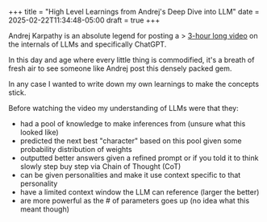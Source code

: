 +++
title = "High Level Learnings from Andrej's Deep Dive into LLM"
date = 2025-02-22T11:34:48-05:00
draft = true
+++

Andrej Karpathy is an absolute legend for posting a > [3-hour long video](https://www.youtube.com/watch?v=7xTGNNLPyMI) on the internals of LLMs and specifically ChatGPT.

In this day and age where every little thing is commodified, it's a breath of fresh air to see someone like Andrej post this densely packed gem.

In any case I wanted to write down my own learnings to make the concepts stick.

Before watching the video my understanding of LLMs were that they:
- had a pool of knowledge to make inferences from (unsure what this looked like)
- predicted the next best "character" based on this pool given some probability distribution of weights
- outputted better answers given a refined prompt or if you told it to think slowly step buy step via Chain of Thought (CoT)
- can be given personalities and make it use context specific to that personality
- have a limited context window the LLM can reference (larger the better)
- are more powerful as the # of parameters goes up (no idea what this meant though)



